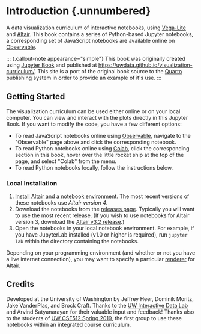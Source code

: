 # Introduction {.unnumbered}

A data visualization curriculum of interactive notebooks, using [Vega-Lite](https://vega.github.io/vega-lite/) and [Altair](https://altair-viz.github.io/). This book contains a series of Python-based Jupyter notebooks, a corresponding set of JavaScript notebooks are available online on [Observable](https://observablehq.com/@uwdata/data-visualization-curriculum).

::: {.callout-note appearance="simple"}
This book was originally created using [Jupyter Book](https://jupyterbook.org/) and published at <https://uwdata.github.io/visualization-curriculum/>. This site is a port of the original book source to the [Quarto](https://quarto.org) publishing system in order to provide an example of it's use.
:::

## Getting Started

The visualization curriculum can be used either online or on your local computer. You can view and interact with the plots directly in this Jupyter Book. If you want to modify the code, you have a few different options:

- To read JavaScript notebooks online using [Observable](https://observablehq.com/), navigate to the "Observable" page above and click the corresponding notebook.
- To read Python notebooks online using [Colab](https://colab.research.google.com/), click the corresponding section in this book, hover over the little rocket ship at the top of the page, and select "Colab" from the menu.
- To read Python notebooks locally, follow the instructions below.

### Local Installation

1. [Install Altair and a notebook environment](https://altair-viz.github.io/getting_started/installation.html). The most recent versions of these notebooks use _Altair version 4_.
2. Download the notebooks from the [releases page](https://github.com/uwdata/visualization-curriculum/releases). Typically you will want to use the most recent release.  (If you wish to use notebooks for Altair version 3, download the [Altair v3.2 release](https://github.com/uwdata/visualization-curriculum/releases/tag/altair-v3).)
3. Open the notebooks in your local notebook environment. For example, if you have JupyterLab installed (v1.0 or higher is required), run `jupyter lab` within the directory containing the notebooks.

Depending on your programming environment (and whether or not you have a live internet connection), you may want to specify a particular [renderer](https://altair-viz.github.io/user_guide/display_frontends.html) for Altair.

## Credits

Developed at the University of Washington by Jeffrey Heer, Dominik Moritz, Jake VanderPlas, and Brock Craft. Thanks to the [UW Interactive Data Lab](https://idl.cs.washington.edu/) and Arvind Satyanarayan for their valuable input and feedback! Thanks also to the students of [UW CSE512 Spring 2019](https://courses.cs.washington.edu/courses/cse512/19sp/), the first group to use these notebooks within an integrated course curriculum.
